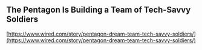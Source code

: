 ## The Pentagon Is Building a Team of Tech-Savvy Soldiers
  
  [https://www.wired.com/story/pentagon-dream-team-tech-savvy-soldiers/](https://www.wired.com/story/pentagon-dream-team-tech-savvy-soldiers/)